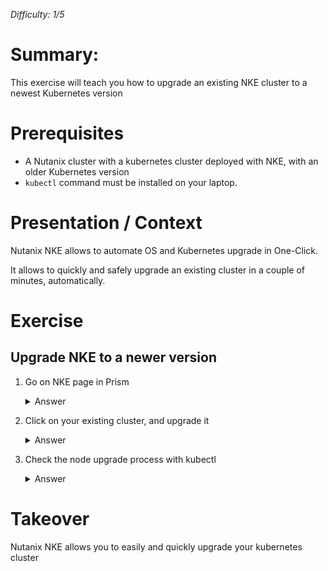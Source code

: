 _Difficulty: 1/5_

# Summary:

This exercise will teach you how to upgrade an existing NKE cluster to a newest Kubernetes version

# Prerequisites

- A Nutanix cluster with a kubernetes cluster deployed with NKE, with an older Kubernetes version
- `kubectl` command must be installed on your laptop.

# Presentation / Context

Nutanix NKE allows to automate OS and Kubernetes upgrade in One-Click.

It allows to quickly and safely upgrade an existing cluster in a couple of minutes, automatically.

# Exercise

## Upgrade NKE to a newer version

1. Go on NKE page in Prism
   <details>
   <summary>Answer</summary>

   > 1. Connect on Prism with you account
   > 1. In the main menu, select `Kubernetes Management` > <br>![Image 1](images/1.png?raw=true)

1. Click on your existing cluster, and upgrade it
   <details>
   <summary>Answer</summary>

   > 1. Click on your cluster
   > 1. Click on More button / Upgrade Kubernetes![Image 2](images/2.png?raw=true)
   > 1. Select a Kubernetes Version, and click Upgrade<br>![Image 3](images/2.png?raw=true)
   > 1. The cluster will start its upgrade process. You can click on the button <br>![Image 4](images/3.png?raw=true)

1. Check the node upgrade process with kubectl
   <details>
   <summary>Answer</summary>

   > 1. Use kubectl command tool continuously show the node status<br>
     `kubectl get nodes -w`

# Takeover

Nutanix NKE allows you to easily and quickly upgrade your kubernetes cluster 